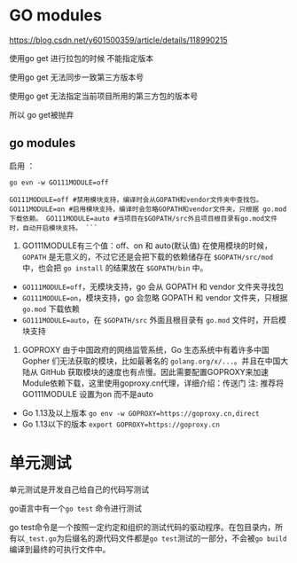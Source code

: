 # GO modules

https://blog.csdn.net/y601500359/article/details/118990215

使用go get 进行拉包的时候 不能指定版本

使用go get 无法同步一致第三方版本号

使用go get 无法指定当前项目所用的第三方包的版本号

所以 go get被抛弃

## go modules

启用 ：

```
go evn -w GO111MODULE=off
```

```
GO111MODULE=off #禁用模块支持，编译时会从GOPATH和vendor文件夹中查找包。 GO111MODULE=on #启用模块支持，编译时会忽略GOPATH和vendor文件夹，只根据 go.mod下载依赖。 GO111MODULE=auto #当项目在$GOPATH/src外且项目根目录有go.mod文件时，自动开启模块支持。 ```
```

1. GO111MODULE有三个值：off、on 和 auto(默认值) 在使用模块的时候，`GOPATH` 是无意义的，不过它还是会把下载的依赖储存在 `$GOPATH/src/mod` 中，也会把 `go install` 的结果放在 `$GOPATH/bin` 中。

- `GO111MODULE=off`，无模块支持，go 会从 GOPATH 和 vendor 文件夹寻找包
- `GO111MODULE=on`，模块支持，go 会忽略 GOPATH 和 vendor 文件夹，只根据 `go.mod` 下载依赖
- `GO111MODULE=auto`，在 `$GOPATH/src` 外面且根目录有 `go.mod` 文件时，开启模块支持

1. GOPROXY 由于中国政府的网络监管系统，Go 生态系统中有着许多中国 Gopher 们无法获取的模块，比如最著名的 `golang.org/x/...`。并且在中国大陆从 GitHub 获取模块的速度也有点慢。因此需要配置GOPROXY来加速Module依赖下载，这里使用goproxy.cn代理，详细介绍：传送门 注: 推荐将 GO111MODULE 设置为on 而不是auto

- Go 1.13及以上版本 `go env -w GOPROXY=https://goproxy.cn,direct`
- Go 1.13以下的版本 `export GOPROXY=https://goproxy.cn`

# 单元测试

单元测试是开发自己给自己的代码写测试

go语言中有一个`go test` 命令进行测试

go test命令是一个按照一定约定和组织的测试代码的驱动程序。在包目录内，所有以`_test.go`为后缀名的源代码文件都是`go test`测试的一部分，不会被`go build`编译到最终的可执行文件中。